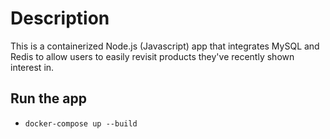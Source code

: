 # Description

This is a containerized Node.js (Javascript) app that integrates MySQL and Redis to allow users to easily revisit products they've recently shown interest in.

## Run the app
- `docker-compose up --build`